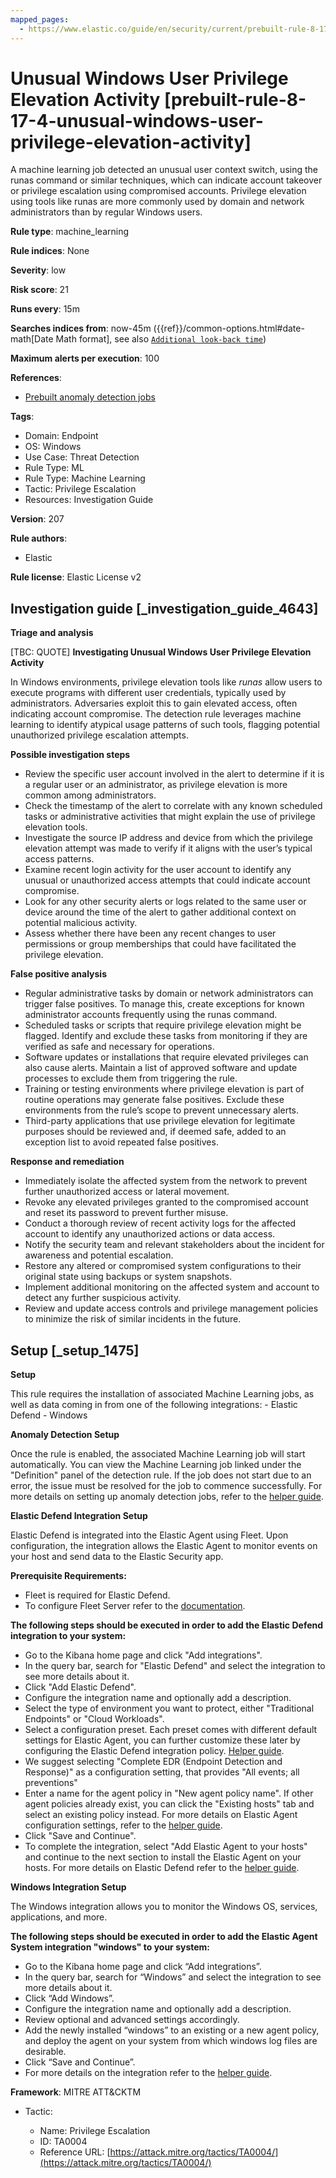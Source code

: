 ```yaml
---
mapped_pages:
  - https://www.elastic.co/guide/en/security/current/prebuilt-rule-8-17-4-unusual-windows-user-privilege-elevation-activity.html
---
```


# Unusual Windows User Privilege Elevation Activity [prebuilt-rule-8-17-4-unusual-windows-user-privilege-elevation-activity]

A machine learning job detected an unusual user context switch, using the runas command or similar techniques, which can indicate account takeover or privilege escalation using compromised accounts. Privilege elevation using tools like runas are more commonly used by domain and network administrators than by regular Windows users.

**Rule type**: machine_learning

**Rule indices**: None

**Severity**: low

**Risk score**: 21

**Runs every**: 15m

**Searches indices from**: now-45m ({{ref}}/common-options.html#date-math[Date Math format], see also [`Additional look-back time`](docs-content://solutions/security/detect-and-alert/create-detection-rule.md#rule-schedule))

**Maximum alerts per execution**: 100

**References**:

* [Prebuilt anomaly detection jobs](docs-content://reference/security/prebuilt-anomaly-detection-jobs.md)

**Tags**:

* Domain: Endpoint
* OS: Windows
* Use Case: Threat Detection
* Rule Type: ML
* Rule Type: Machine Learning
* Tactic: Privilege Escalation
* Resources: Investigation Guide

**Version**: 207

**Rule authors**:

* Elastic

**Rule license**: Elastic License v2

## Investigation guide [_investigation_guide_4643]

**Triage and analysis**

[TBC: QUOTE]
**Investigating Unusual Windows User Privilege Elevation Activity**

In Windows environments, privilege elevation tools like *runas* allow users to execute programs with different user credentials, typically used by administrators. Adversaries exploit this to gain elevated access, often indicating account compromise. The detection rule leverages machine learning to identify atypical usage patterns of such tools, flagging potential unauthorized privilege escalation attempts.

**Possible investigation steps**

* Review the specific user account involved in the alert to determine if it is a regular user or an administrator, as privilege elevation is more common among administrators.
* Check the timestamp of the alert to correlate with any known scheduled tasks or administrative activities that might explain the use of privilege elevation tools.
* Investigate the source IP address and device from which the privilege elevation attempt was made to verify if it aligns with the user’s typical access patterns.
* Examine recent login activity for the user account to identify any unusual or unauthorized access attempts that could indicate account compromise.
* Look for any other security alerts or logs related to the same user or device around the time of the alert to gather additional context on potential malicious activity.
* Assess whether there have been any recent changes to user permissions or group memberships that could have facilitated the privilege elevation.

**False positive analysis**

* Regular administrative tasks by domain or network administrators can trigger false positives. To manage this, create exceptions for known administrator accounts frequently using the runas command.
* Scheduled tasks or scripts that require privilege elevation might be flagged. Identify and exclude these tasks from monitoring if they are verified as safe and necessary for operations.
* Software updates or installations that require elevated privileges can also cause alerts. Maintain a list of approved software and update processes to exclude them from triggering the rule.
* Training or testing environments where privilege elevation is part of routine operations may generate false positives. Exclude these environments from the rule’s scope to prevent unnecessary alerts.
* Third-party applications that use privilege elevation for legitimate purposes should be reviewed and, if deemed safe, added to an exception list to avoid repeated false positives.

**Response and remediation**

* Immediately isolate the affected system from the network to prevent further unauthorized access or lateral movement.
* Revoke any elevated privileges granted to the compromised account and reset its password to prevent further misuse.
* Conduct a thorough review of recent activity logs for the affected account to identify any unauthorized actions or data access.
* Notify the security team and relevant stakeholders about the incident for awareness and potential escalation.
* Restore any altered or compromised system configurations to their original state using backups or system snapshots.
* Implement additional monitoring on the affected system and account to detect any further suspicious activity.
* Review and update access controls and privilege management policies to minimize the risk of similar incidents in the future.


## Setup [_setup_1475]

**Setup**

This rule requires the installation of associated Machine Learning jobs, as well as data coming in from one of the following integrations: - Elastic Defend - Windows

**Anomaly Detection Setup**

Once the rule is enabled, the associated Machine Learning job will start automatically. You can view the Machine Learning job linked under the "Definition" panel of the detection rule. If the job does not start due to an error, the issue must be resolved for the job to commence successfully. For more details on setting up anomaly detection jobs, refer to the [helper guide](docs-content://explore-analyze/machine-learning/anomaly-detection.md).

**Elastic Defend Integration Setup**

Elastic Defend is integrated into the Elastic Agent using Fleet. Upon configuration, the integration allows the Elastic Agent to monitor events on your host and send data to the Elastic Security app.

**Prerequisite Requirements:**

* Fleet is required for Elastic Defend.
* To configure Fleet Server refer to the [documentation](docs-content://reference/ingestion-tools/fleet/fleet-server.md).

**The following steps should be executed in order to add the Elastic Defend integration to your system:**

* Go to the Kibana home page and click "Add integrations".
* In the query bar, search for "Elastic Defend" and select the integration to see more details about it.
* Click "Add Elastic Defend".
* Configure the integration name and optionally add a description.
* Select the type of environment you want to protect, either "Traditional Endpoints" or "Cloud Workloads".
* Select a configuration preset. Each preset comes with different default settings for Elastic Agent, you can further customize these later by configuring the Elastic Defend integration policy. [Helper guide](docs-content://solutions/security/configure-elastic-defend/configure-an-integration-policy-for-elastic-defend.md).
* We suggest selecting "Complete EDR (Endpoint Detection and Response)" as a configuration setting, that provides "All events; all preventions"
* Enter a name for the agent policy in "New agent policy name". If other agent policies already exist, you can click the "Existing hosts" tab and select an existing policy instead. For more details on Elastic Agent configuration settings, refer to the [helper guide](docs-content://reference/ingestion-tools/fleet/agent-policy.md).
* Click "Save and Continue".
* To complete the integration, select "Add Elastic Agent to your hosts" and continue to the next section to install the Elastic Agent on your hosts. For more details on Elastic Defend refer to the [helper guide](docs-content://solutions/security/configure-elastic-defend/install-elastic-defend.md).

**Windows Integration Setup**

The Windows integration allows you to monitor the Windows OS, services, applications, and more.

**The following steps should be executed in order to add the Elastic Agent System integration "windows" to your system:**

* Go to the Kibana home page and click “Add integrations”.
* In the query bar, search for “Windows” and select the integration to see more details about it.
* Click “Add Windows”.
* Configure the integration name and optionally add a description.
* Review optional and advanced settings accordingly.
* Add the newly installed “windows” to an existing or a new agent policy, and deploy the agent on your system from which windows log files are desirable.
* Click “Save and Continue”.
* For more details on the integration refer to the [helper guide](https://docs.elastic.co/integrations/windows).

**Framework**: MITRE ATT&CKTM

* Tactic:

    * Name: Privilege Escalation
    * ID: TA0004
    * Reference URL: [https://attack.mitre.org/tactics/TA0004/](https://attack.mitre.org/tactics/TA0004/)



